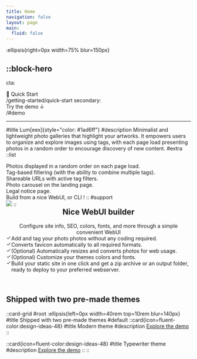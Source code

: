 ```yaml
---
title: Home
navigation: false
layout: page
main:
  fluid: false
---
```


:ellipsis{right=0px width=75% blur=150px}

::block-hero
---
cta:
  - 🚀 Quick Start
  - /getting-started/quick-start
secondary:
  - Try the demo ↓
  - /#demo
---
#title
Lum[eex]{style="color: #1ad6ff"}
#description
Minimalist and lightweight photo galleries that highlight your artworks. It empowers users to organize and explore images using tags, with each page load presenting photos in a random order to encourage discovery of new content.
#extra
  ::list
  - Photos displayed in a random order on each page load.
  - Tag-based filtering (with the ability to combine multiple tags).
  - Shareable URLs with active tag filters.
  - Photo carousel on the landing page.
  - Legal notice page.
  - Build from a nice WebUI, or CLI !
  ::
#support
  <img src="img/lumeex-hero.png"/>
::

<style>
  li .list-icon.primary {
    color: var(--elements-state-primary-color-primary);
  }

  li .list-icon {
    margin-inline-end: var(--space-3);
    flex-shrink: 0;
  }
  li:last-child {
    margin-bottom: 0;
}

li {
    margin-bottom: var(--space-3);
    display: flex;
    align-items: flex-start;
}

.block-hero .content .description
 {
    margin-bottom: var(--space-12);
    font-size: var(--text-lg-fontSize);
    line-height: var(--text-lg-lineHeight);
    color: var(--elements-text-secondary-color-static);
    padding-left: var(--space-2);
    padding-right: var(--space-2);
 }

 .block-hero .layout {
    display: grid;
    gap: var(--space-16);
 }

  .block-hero .layout2 {
    margin-bottom:60px;
 }

.layout.layout2 h2, .layout.layout2 p {
   text-align:center;
}

@media (max-width: 1024px) {
.block-hero .layout.layout2 {
   grid-template-columns: 1fr;
}
.block-hero .layout.layout2  > *:nth-child(1) { grid-row: 2; }
.block-hero .layout.layout2  > *:nth-child(2) { grid-row: 1; }

}

 @media (min-width: 1024px) {
    .block-hero .layout {
        gap: var(--space-8);
        grid-template-columns: repeat(3, minmax(0, 1fr));
    }
    .block-hero .content {
        grid-column: span 2 / span 2;
    }
        .block-hero .content .description {
        text-align: start;
    }
      .block-hero .layout.layout2 {
      gap: 3rem;
      grid-template-columns: repeat(2, minmax(0, 1fr));
    }
        .block-hero .content.content2 {
        grid-column: span 1 / span 1;
    }

    .layout.layout2 h2, .layout.layout2 p {
      text-align:left;
   }

    .block-hero .content .extra {
        justify-content: flex-start;
    }
 }


.block-hero .content .extra{
    margin-bottom: var(--space-16);
    display: flex
;
    justify-content: center;
}


li .list-icon .icon {
    width: var(--space-6);
    height: var(--space-6);
}

.icon {
    display: inline-block;
    vertical-align: middle;
}

ul {
    font-family: var(--typography-font-body);
    list-style-type: var(--prose-ul-listStyleType);
    padding-inline-start: 0 !important;
    margin: var(--prose-ul-margin);
}

.block-hero path {
stroke-width: 2 !important;
}

.block-hero .content h2 {
    margin-top:0px;
    letter-spacing:normal;
}

.card-grid h2{
   display:none;
}
html {
scroll-behavior: smooth;
}

</style>

<section class="block-hero">
   <div class="layout layout2">
               <div class="support col1">
         <!--[-->  <img src="img/lumeex-webui.png" alt=""><!--]-->
      </div>
      <div class="content content2 col3">
      <h2>Nice WebUI builder</h2>
         <p class="description">
            <!--[-->Configure site info, SEO, colors, fonts, and more through a simple convenient WebUI<!--]-->
         </p>
         <div class="extra">
            <!--[-->
            <ul>
               <li>
                  <span class="list-icon primary" data-v-e39c19dc=""><svg xmlns="http://www.w3.org/2000/svg" xmlns:xlink="http://www.w3.org/1999/xlink" aria-hidden="true" role="img" class="icon" width="1em" height="1em" viewBox="0 0 24 24"><path fill="none" stroke="currentColor" stroke-linecap="round" stroke-linejoin="round" stroke-width="2" d="m5 13l4 4L19 7"></path></svg></span>
                  <span>
                     <!--[--><!--[-->Add and tag your photo photos without any coding required.<!--]--><!--]-->
                  </span>
               </li>
               <li>
                  <span class="list-icon primary" data-v-e39c19dc=""><svg xmlns="http://www.w3.org/2000/svg" xmlns:xlink="http://www.w3.org/1999/xlink" aria-hidden="true" role="img" class="icon" data-v-e39c19dc="" style="" width="1em" height="1em" viewBox="0 0 24 24" data-v-4fa0a2a1=""><path fill="none" stroke="currentColor" stroke-linecap="round" stroke-linejoin="round" stroke-width="2" d="m5 13l4 4L19 7"></path></svg></span>
                  <span>
                     <!--[--><!--[-->Converts favicon automatically to all required formats.<!--]--><!--]-->
                  </span>
               </li>
               <li>
                  <span class="list-icon primary" data-v-e39c19dc=""><svg xmlns="http://www.w3.org/2000/svg" xmlns:xlink="http://www.w3.org/1999/xlink" aria-hidden="true" role="img" class="icon" data-v-e39c19dc="" style="" width="1em" height="1em" viewBox="0 0 24 24" data-v-4fa0a2a1=""><path fill="none" stroke="currentColor" stroke-linecap="round" stroke-linejoin="round" stroke-width="2" d="m5 13l4 4L19 7"></path></svg></span>
                  <span>
                     <!--[--><!--[-->(Optional) Automatically resizes and converts photos for web usage.<!--]--><!--]-->
                  </span>
               </li>
               <li>
                  <span class="list-icon primary" data-v-e39c19dc=""><svg xmlns="http://www.w3.org/2000/svg" xmlns:xlink="http://www.w3.org/1999/xlink" aria-hidden="true" role="img" class="icon" data-v-e39c19dc="" style="" width="1em" height="1em" viewBox="0 0 24 24" data-v-4fa0a2a1=""><path fill="none" stroke="currentColor" stroke-linecap="round" stroke-linejoin="round" stroke-width="2" d="m5 13l4 4L19 7"></path></svg></span>
                  <span>
                     <!--[--><!--[-->(Optional) Customize your themes colors and fonts.<!--]--><!--]-->
                  </span>
               </li>
               <li>
                  <span class="list-icon primary" data-v-e39c19dc=""><svg xmlns="http://www.w3.org/2000/svg" xmlns:xlink="http://www.w3.org/1999/xlink" aria-hidden="true" role="img" class="icon" data-v-e39c19dc="" style="" width="1em" height="1em" viewBox="0 0 24 24" data-v-4fa0a2a1=""><path fill="none" stroke="currentColor" stroke-linecap="round" stroke-linejoin="round" stroke-width="2" d="m5 13l4 4L19 7"></path></svg></span>
                  <span>
                     <!--[--><!--[-->Build your static site in one click and get a zip archive or an output folder, ready to deploy to your preferred webserver.<!--]--><!--]-->
                  </span>
               </li>
            </ul>
            <!--]-->
         </div>
      </div>
   </div>
</section>
<h2 id="demo">Shipped with two pre-made themes</h2>

::card-grid
#root
:ellipsis{left=0px width=40rem top=10rem blur=140px}
#title
Shipped with two pre-made themes
#default
  ::card{icon=fluent-color:design-ideas-48}
  #title
  Modern theme
  #description
  [Explore the demo](https://modern.djeex.fr)
  ::

  ::card{icon=fluent-color:design-ideas-48}
  #title
  Typewriter theme
  #description
  [Explore the demo](https://typewriter.djeex.fr)
  ::
::